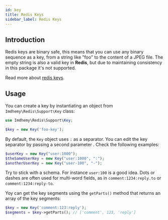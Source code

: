 ```yaml
---
id: key
title: Redis Keys
sidebar_label: Redis Keys
---
```


## Introduction

Redis keys are binary safe, this means that you can use any binary sequence as a key, from a string like "foo" to the
 content of a JPEG file. The empty string is also a valid key in **Redis**, but due to maintaining consistency in
  this package it's not supported. 
  
Read more about [redis keys](https://redis.io/topics/data-types-intro#redis-keys).
  
## Usage
You can create a key by instantiating an object from `Imdhemy\Redis\Support\Key` class:
```php
use Imdhemy\Redis\Support\Key;

$key = new Key('foo-key');
```

By default, the `Key` object uses `:` as a separator. You can edit the key separator by passing a second parameter
. Check the following examples:

```php
$userKey = new Key("user:1000");
$theSameUserKey = new Key("user:1000", ":");
$anotherUserKey = new Key("user-100", "-");
```

Try to stick with a schema. For instance `user:100` is a good idea. Dots or dashes are often used for multi-word
 fields, as in `comment:1234:reply.to` or `comment:1234:reply-to`.
 
Yoy can get the key segments using the `getParts()` method that returns an array of the key segments:
```php
$key = new Key('comment:123:reply');
$segments = $key->getParts(); // ['comment', 123, 'reply']
```
